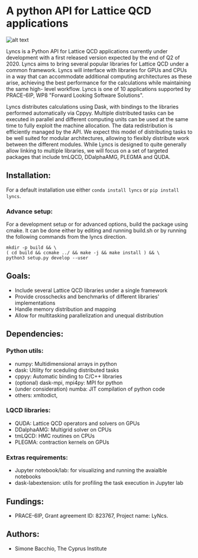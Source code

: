 # A python API for Lattice QCD applications

![alt text](https://github.com/sbacchio/lyncs/blob/master/docs/source/_static/logo.png "Lyncs")

Lyncs is a Python API for Lattice QCD applications currently under development with a first
released version expected by the end of Q2 of 2020. Lyncs aims to bring several popular
libraries for Lattice QCD under a common framework. Lyncs will interface with libraries for
GPUs and CPUs in a way that can accommodate additional computing architectures as these
arise, achieving the best performance for the calculations while maintaining the same high-
level workflow. Lyncs is one of 10 applications supported by PRACE-6IP, WP8 "Forward
Looking Software Solutions".

Lyncs distributes calculations using Dask, with bindings to the libraries performed
automatically via Cppyy. Multiple distributed tasks can be executed in parallel and different
computing units can be used at the same time to fully exploit the machine allocation. The data
redistribution is efficiently managed by the API. We expect this model of distributing tasks to
be well suited for modular architectures, allowing to flexibly distribute
work between the different modules.
While Lyncs is designed to quite generally allow linking to multiple libraries, we will
focus on a set of targeted packages that include tmLQCD, DDalphaAMG, PLEGMA and QUDA.


## Installation:

For a default installation use either `conda install lyncs` or `pip install lyncs`.

### Advance setup:

For a development setup or for advanced options, build the package using cmake.
It can be done either by editing and running build.sh or by running the following commands
from the lyncs direction.

```
mkdir -p build && \
( cd build && ccmake ../ && make -j && make install ) && \
python3 setup.py develop --user
```


## Goals:

- Include several Lattice QCD libraries under a single framework
- Provide crosschecks and benchmarks of different libraries' implementations
- Handle memory distribution and mapping
- Allow for multitasking parallelization and unequal distribution


## Dependencies:

### Python utils:

- numpy: Multidimensional arrays in python
- dask: Utility for sceduling distributed tasks
- cppyy: Automatic binding to C/C++ libraries
- (optional) dask-mpi, mpi4py: MPI for python
- (under consideration) numba: JIT compilation of python code
- others: xmltodict, 

### LQCD libraries:

- QUDA: Lattice QCD operators and solvers on GPUs
- DDalphaAMG: Multigrid solver on CPUs
- tmLQCD: HMC routines on CPUs
- PLEGMA: contraction kernels on GPUs

### Extras requirements:

- Jupyter notebook/lab: for visualizing and running the avaialble notebooks
- dask-labextension: utils for profiling the task execution in Jupyter lab


## Fundings:

- PRACE-6IP, Grant agreement ID: 823767, Project name: LyNcs.


## Authors:

- Simone Bacchio, The Cyprus Institute
